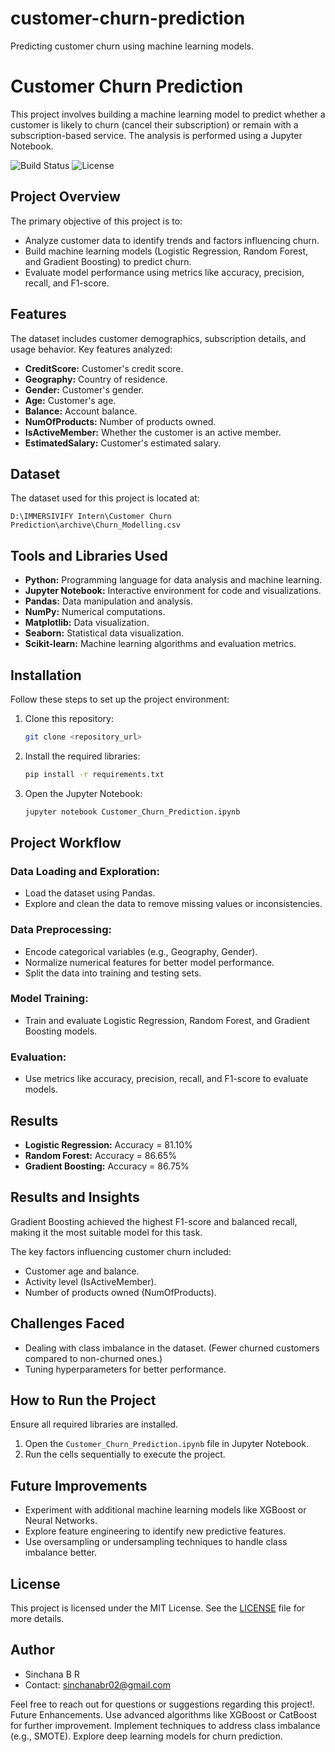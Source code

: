 # customer-churn-prediction
Predicting customer churn using machine learning models.

# Customer Churn Prediction
This project involves building a machine learning model to predict whether a customer is likely to churn (cancel their subscription) or remain with a subscription-based service. The analysis is performed using a Jupyter Notebook.

![Build Status](https://img.shields.io/badge/build-passing-brightgreen)
![License](https://img.shields.io/badge/license-MIT-blue)

## Project Overview
The primary objective of this project is to:

- Analyze customer data to identify trends and factors influencing churn.
- Build machine learning models (Logistic Regression, Random Forest, and Gradient Boosting) to predict churn.
- Evaluate model performance using metrics like accuracy, precision, recall, and F1-score.

## Features
The dataset includes customer demographics, subscription details, and usage behavior. Key features analyzed:

- **CreditScore:** Customer's credit score.
- **Geography:** Country of residence.
- **Gender:** Customer's gender.
- **Age:** Customer's age.
- **Balance:** Account balance.
- **NumOfProducts:** Number of products owned.
- **IsActiveMember:** Whether the customer is an active member.
- **EstimatedSalary:** Customer's estimated salary.

## Dataset
The dataset used for this project is located at:

```plaintext
D:\IMMERSIVIFY Intern\Customer Churn Prediction\archive\Churn_Modelling.csv
```

## Tools and Libraries Used
- **Python:** Programming language for data analysis and machine learning.
- **Jupyter Notebook:** Interactive environment for code and visualizations.
- **Pandas:** Data manipulation and analysis.
- **NumPy:** Numerical computations.
- **Matplotlib:** Data visualization.
- **Seaborn:** Statistical data visualization.
- **Scikit-learn:** Machine learning algorithms and evaluation metrics.

## Installation
Follow these steps to set up the project environment:

1. Clone this repository:
   ```bash
   git clone <repository_url>
   ```
2. Install the required libraries:
   ```bash
   pip install -r requirements.txt
   ```
3. Open the Jupyter Notebook:
   ```bash
   jupyter notebook Customer_Churn_Prediction.ipynb
   ```

## Project Workflow
### Data Loading and Exploration:
- Load the dataset using Pandas.
- Explore and clean the data to remove missing values or inconsistencies.

### Data Preprocessing:
- Encode categorical variables (e.g., Geography, Gender).
- Normalize numerical features for better model performance.
- Split the data into training and testing sets.

### Model Training:
- Train and evaluate Logistic Regression, Random Forest, and Gradient Boosting models.

### Evaluation:
- Use metrics like accuracy, precision, recall, and F1-score to evaluate models.

## Results
- **Logistic Regression:** Accuracy = 81.10%
- **Random Forest:** Accuracy = 86.65%
- **Gradient Boosting:** Accuracy = 86.75%

## Results and Insights
Gradient Boosting achieved the highest F1-score and balanced recall, making it the most suitable model for this task.

The key factors influencing customer churn included:
- Customer age and balance.
- Activity level (IsActiveMember).
- Number of products owned (NumOfProducts).

## Challenges Faced
- Dealing with class imbalance in the dataset. (Fewer churned customers compared to non-churned ones.)
- Tuning hyperparameters for better performance.

## How to Run the Project
Ensure all required libraries are installed.

1. Open the `Customer_Churn_Prediction.ipynb` file in Jupyter Notebook.
2. Run the cells sequentially to execute the project.

## Future Improvements
- Experiment with additional machine learning models like XGBoost or Neural Networks.
- Explore feature engineering to identify new predictive features.
- Use oversampling or undersampling techniques to handle class imbalance better.


## License
This project is licensed under the MIT License. See the [LICENSE](LICENSE) file for more details.

## Author
- Sinchana B R
- Contact: sinchanabr02@gmail.com 

Feel free to reach out for questions or suggestions regarding this project!.
Future Enhancements.
Use advanced algorithms like XGBoost or CatBoost for further improvement.
Implement techniques to address class imbalance (e.g., SMOTE).
Explore deep learning models for churn prediction.


